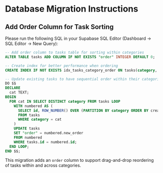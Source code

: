 # Database Migration Instructions

## Add Order Column for Task Sorting

Please run the following SQL in your Supabase SQL Editor (Dashboard -> SQL Editor -> New Query):

```sql
-- Add order column to tasks table for sorting within categories
ALTER TABLE tasks ADD COLUMN IF NOT EXISTS "order" INTEGER DEFAULT 0;

-- Create index for better performance when ordering
CREATE INDEX IF NOT EXISTS idx_tasks_category_order ON tasks(category, "order");

-- Update existing tasks to have sequential order within their categories
DO $$
DECLARE
  cat TEXT;
BEGIN
  FOR cat IN SELECT DISTINCT category FROM tasks LOOP
    WITH numbered AS (
      SELECT id, ROW_NUMBER() OVER (PARTITION BY category ORDER BY created_at) - 1 as new_order
      FROM tasks
      WHERE category = cat
    )
    UPDATE tasks
    SET "order" = numbered.new_order
    FROM numbered
    WHERE tasks.id = numbered.id;
  END LOOP;
END $$;
```

This migration adds an `order` column to support drag-and-drop reordering of tasks within and across categories.